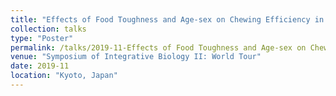 ```yaml
---
title: "Effects of Food Toughness and Age-sex on Chewing Efficiency in Yakushima Japanese Macaques (Macaca fuscata yakui)"
collection: talks
type: "Poster"
permalink: /talks/2019-11-Effects of Food Toughness and Age-sex on Chewing Efficiency in Yakushima Japanese Macaques (Macaca fuscata yakui)
venue: "Symposium of Integrative Biology II: World Tour"
date: 2019-11
location: "Kyoto, Japan"
---
```

